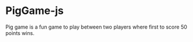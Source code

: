 # PigGame-js
Pig game is a fun game to play between two players where first to score 50 points wins.
